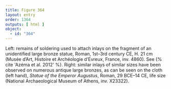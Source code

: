 ```yaml
---
title: Figure 364
layout: entry
order: 1364
outputs: [ html ]
object:
  - id: "364"
---
```


Left: remains of soldering used to attach inlays on the fragment of an unidentified large bronze statue, Roman, 1st–3rd century CE, H. 21 cm (Musée d’Art, Histoire et Archéologie d’Evreux, France, inv. 4860). See {% cite 'Azéma et al. 2012' %}. Right: similar inlays of similar sizes have been observed on numerous antique large bronzes, as can be seen on the cloth (left hand), *Statue of the Emperor Augustus*, Roman, 29 BCE–14 CE, life size (National Archaeological Museum of Athens, inv. X23322).
